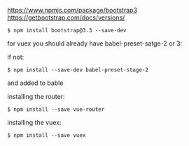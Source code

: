 https://www.npmjs.com/package/bootstrap3
https://getbootstrap.com/docs/versions/

    $ npm install bootstrap@3.3 --save-dev

<!-- ______________________________________ -->

for vuex you should already have babel-preset-satge-2 or 3:

if not:

    $ npm install --save-dev babel-preset-stage-2


and added to bable

<!-- ______________________________________ -->


installing the router:

    $ npm install --save vue-router

<!-- ______________________________________ -->

installing the vuex:

    $ npm install --save vuex

<!-- ______________________________________ -->